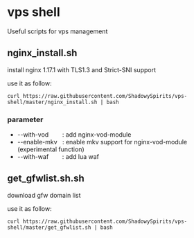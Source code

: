 # vps shell

Useful scripts for vps management

## nginx_install.sh

install nginx 1.17.1 with TLS1.3 and Strict-SNI support

use it as follow:
```
curl https://raw.githubusercontent.com/ShadowySpirits/vps-shell/master/nginx_install.sh | bash
```


### parameter
- --with-vod &nbsp;&nbsp;&nbsp;&nbsp;&nbsp;&nbsp;&nbsp;: add nginx-vod-module
- --enable-mkv &nbsp;&nbsp;: enable mkv support for nginx-vod-module (experimental function)
- --with-waf &nbsp;&nbsp;&nbsp;&nbsp;&nbsp;&nbsp;&nbsp;: add lua waf


## get_gfwlist.sh.sh

download gfw domain list

use it as follow:
```
curl https://raw.githubusercontent.com/ShadowySpirits/vps-shell/master/get_gfwlist.sh | bash
```